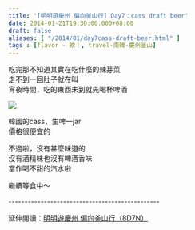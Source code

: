 ```yaml
---
title: '[明明遊慶州 偏向釜山行] Day7：cass draft beer'
date: 2014-01-21T19:30:00.000+08:00
draft: false
aliases: [ "/2014/01/day7cass-draft-beer.html" ]
tags : [flavor - 飲！, travel-南韓-慶州釜山]
---
```


吃完那不知道其實在吃什麼的辣芽菜  
走不到一回肚子就在叫  
宵夜時間，吃的東西未到就先喝杯啤酒

![](/images/busanjj7g.jpg)

韓國的cass，生啤一jar  
價格很便宜的  
  
不過啦，沒有甚麼味道的  
沒有酒精味也沒有啤酒香味  
當作喝不甜的汽水啦  
  
繼續等食中～  
  
\-----------------------------------------------  
  
延伸閱讀：[明明遊慶州 偏向釜山行（8D7N）](https://hidie.net/busanjj8d7n/)
